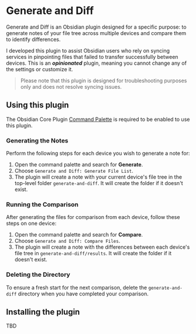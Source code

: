 # Generate and Diff

Generate and Diff is an Obsidian plugin designed for a specific purpose: to generate notes of your file tree across multiple devices and compare them to identify differences.

I developed this plugin to assist Obsidian users who rely on syncing services in pinpointing files that failed to transfer successfully between devices. This is an ***opinionated*** plugin, meaning you cannot change any of the settings or customize it. 

> Please note that this plugin is designed for troubleshooting purposes only and does not resolve syncing issues.

## Using this plugin

The Obsidian Core Plugin [Command Palette](https://help.obsidian.md/Plugins/Command+palette) is required to be enabled to use this plugin.
### Generating the Notes

Perform the following steps for each device you wish to generate a note for:

1. Open the command palette and search for **Generate**.
2. Choose `Generate and Diff: Generate File List`.
3. The plugin will create a note with your current device's file tree in the top-level folder `generate-and-diff`. It will create the folder if it doesn't exist.
### Running the Comparison

After generating the files for comparison from each device, follow these steps on one device:

1. Open the command palette and search for **Compare**.
2. Choose `Generate and Diff: Compare Files`.
3. The plugin will create a note with the differences between each device's file tree in `generate-and-diff/results`. It will create the folder if it doesn't exist.

### Deleting the Directory

To ensure a fresh start for the next comparison, delete the `generate-and-diff` directory when you have completed your comparison.
## Installing the plugin

TBD

